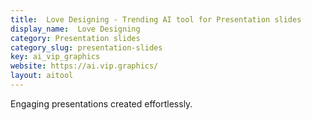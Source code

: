 ```yaml
---
title:  Love Designing - Trending AI tool for Presentation slides
display_name:  Love Designing
category: Presentation slides
category_slug: presentation-slides
key: ai_vip_graphics
website: https://ai.vip.graphics/
layout: aitool
---
```


Engaging presentations created effortlessly.
